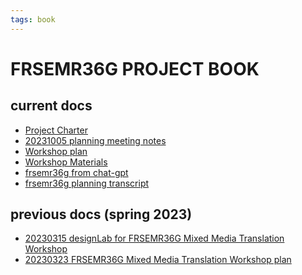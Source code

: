 ```yaml
---
tags: book
---
```


FRSEMR36G PROJECT BOOK
===

current docs
---
- [Project Charter](/B6Cff48lR-qpMJ3lMrQAHg)
- [20231005 planning meeting notes](/nDTqi-sURNiOgHJHL1C8nQ)
- [Workshop plan](/oG_sKaQDTPK7_CegJ_Zn2w)
- [Workshop Materials](/0hl4Fwm5S_ioWYbSlLkO8Q)
- [frsemr36g from chat-gpt](/Ua7nNwiNQ_ejMb-8dgcmWw)
- [frsemr36g planning transcript](/PUNl5jldTWqXrcVAdlXW9g)

previous docs (spring 2023)
---
- [20230315 designLab for FRSEMR36G Mixed Media Translation Workshop](/qMtXp7NhTZCmNvo2iJr-Hw)
- [20230323 FRSEMR36G Mixed Media Translation Workshop plan](/ddblOHJiQEGOT48wW6a2gQ)